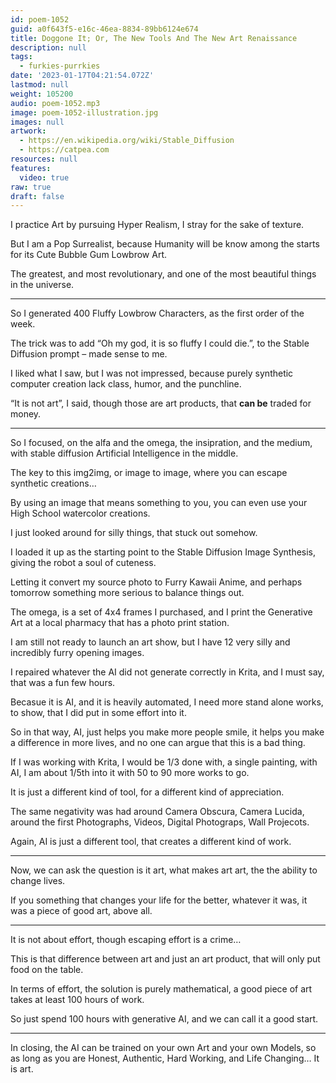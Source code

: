 ```yaml
---
id: poem-1052
guid: a0f643f5-e16c-46ea-8834-89bb6124e674
title: Doggone It; Or, The New Tools And The New Art Renaissance
description: null
tags:
  - furkies-purrkies
date: '2023-01-17T04:21:54.072Z'
lastmod: null
weight: 105200
audio: poem-1052.mp3
image: poem-1052-illustration.jpg
images: null
artwork:
  - https://en.wikipedia.org/wiki/Stable_Diffusion
  - https://catpea.com
resources: null
features:
  video: true
raw: true
draft: false
---
```


I practice Art by pursuing Hyper Realism,
I stray for the sake of texture.

But I am a Pop Surrealist,
because Humanity will be know among the starts for its Cute Bubble Gum Lowbrow Art.

The greatest, and most revolutionary,
and one of the most beautiful things in the universe.

---

So I generated 400 Fluffy Lowbrow Characters,
as the first order of the week.

The trick was to add “Oh my god, it is so fluffy I could die.”,
to the Stable Diffusion prompt – made sense to me.


I liked what I saw, but I was not impressed,
because purely synthetic computer creation lack class, humor, and the punchline.

“It is not art”, I said,
though those are art products, that __can be__ traded for money.

---

So I focused, on the alfa and the omega,
the insipration, and the medium, with stable diffusion Artificial Intelligence in the middle.

The key to this img2img,
or image to image, where you can escape synthetic creations…

By using an image that means something to you,
you can even use your High School watercolor creations.

I just looked around for silly things,
that stuck out somehow.

I loaded it up as the starting point to the Stable Diffusion Image Synthesis,
giving the robot a soul of cuteness.

Letting it convert my source photo to Furry Kawaii Anime,
and perhaps tomorrow something more serious to balance things out.

The omega, is a set of 4x4 frames I purchased,
and I print the Generative Art at a local pharmacy that has a photo print station.

I am still not ready to launch an art show,
but I have 12 very silly and incredibly furry opening images.

I repaired whatever the AI did not generate correctly in Krita,
and I must say, that was a fun few hours.

Becasue it is AI, and it is heavily automated,
I need more stand alone works, to show, that I did put in some effort into it.

So in that way, AI, just helps you make more people smile,
it helps you make a difference in more lives, and no one can argue that this is a bad thing.

If I was working with Krita, I would be 1/3 done with,
a single painting, with AI, I am about 1/5th into it with 50 to 90 more works to go.

It is just a different kind of tool,
for a different kind of appreciation.

The same negativity was had around Camera Obscura, Camera Lucida,
around the first Photographs, Videos, Digital Photograps, Wall Projecots.

Again, AI is just a different tool,
that creates a different kind of work.

---

Now, we can ask the question is it art,
what makes art art, the the ability to change lives.

If you something that changes your life for the better,
whatever it was, it was a piece of good art, above all.

---

It is not about effort,
though escaping effort is a crime…

This is that difference between art and just an art product,
that will only put food on the table.

In terms of effort, the solution is purely mathematical,
a good piece of art takes at least 100 hours of work.

So just spend 100 hours with generative AI,
and we can call it a good start.

---

In closing, the AI can be trained on your own Art and your own Models,
so as long as you are Honest, Authentic, Hard Working, and Life Changing… It is art.
